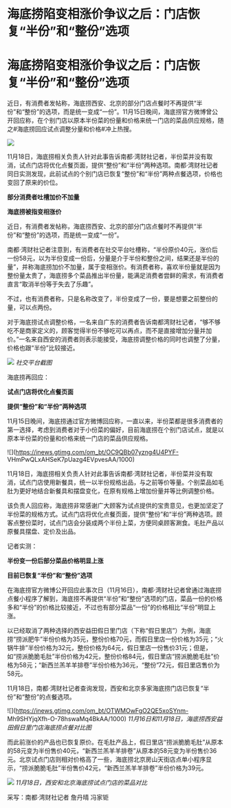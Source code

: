 # 海底捞陷变相涨价争议之后：门店恢复“半份”和“整份”选项

# 海底捞陷变相涨价争议之后：门店恢复“半份”和“整份”选项

近日，有消费者发帖称，海底捞西安、北京的部分门店点餐时不再提供“半份”和“整份”的选项，而是统一变成“一份”。11月15日晚间，海底捞官方微博曾公开回应称，在个别门店以原本半份菜的份量和价格来统一门店的菜品供应规格，随之#海底捞回应试点调整分量和价格#冲上热搜。

![](https://inews.gtimg.com/om_bt/Of2oXajFdtbkTamiQHdn65jnY5bYG2WFnFmcBlnAzugNwAA/1000)

11月18日，海底捞相关负责人针对此事告诉南都·湾财社记者，半份菜并没有取消，试点门店将优化点餐页面，提供“整份”和“半份”两种选项。南都·湾财社记者同日实测发现，此前试点的个别门店已恢复“整份”和“半份”两种点餐选项，价格也变回了原来的价位。

**部分消费者吐槽加价不加量**

**海底捞被指变相涨价**

近日，有消费者发帖称，海底捞西安、北京的部分门店点餐时不再提供“半份”和“整份”的选项，而是统一变成“一份”。

南都·湾财社记者注意到，有消费者在社交平台吐槽称，“半份原价40元，涨价后一份58元，以为半份变成一份后，分量是介于半份和整份之间，结果还是半份的量”，并称海底捞加价不加量，属于变相涨价。有消费者称，喜欢半份量就是因为整份量太贵了，海底捞多个菜品推出半份量，能满足消费者尝鲜的需求，有消费者直言“取消半份等于失去了乐趣”。

不过，也有消费者称，只是名称改变了，半份变成了一份，要是想要之前整份的量，可以点两份。

对于海底捞试点调整价格，一名来自广东的消费者告诉南都湾财社记者，“够不够吃不是商家定义的，顾客觉得半份不够吃可以再点，而不是直接增加分量并加价。”一名来自西安的消费者则表示能接受，海底捞调整价格的同时也调整了分量，价格也跟“半份”比较接近。

![](https://inews.gtimg.com/om_bt/ONlI0upbPFhMMYYEFupjGrZC6aqhTgy2H-KZakQD-2_X4AA/1000)
_社交平台截图_

海底捞再回应：

**试点门店将优化点餐页面**

**提供“整份”和“半份”两种选项**

11月15日晚间，海底捞通过官方微博回应称，一直以来，半份菜都是很多消费者的第一选择，考虑到消费者对于小份菜的偏好，目前海底捞在个别门店试点，就是以原本半份菜的份量和价格来统一门店的菜品供应规格。

![](https://inews.gtimg.com/om_bt/OC9QBb07yzng4U4PYF-
VHmPwQLxAHSeK7pUazg4EVpvesAA/1000)

11月18日，海底捞相关负责人针对此事告诉南都·湾财社记者，半份菜并没有取消，试点门店使用新餐具，统一以半份规格出品，与之前等价等量。个别菜品如毛肚为更好地结合新餐具和摆盘变化，在原有规格上增加份量并等比例调整价格。

该负责人回应称，海底捞非常感谢广大顾客为试点提供的宝贵意见，也更加坚定了半份菜的规格方式。试点门店将优化点餐页面，提供“整份”和“半份”两种选项。顾客点整份菜时，试点门店会分装成两个半份上菜，方便同桌顾客涮食。毛肚产品以原餐具摆盘、定价及出品。

记者实测：

**半份变一份后部分菜品价格明显上涨**

**目前已恢复“半份”和“整份”选项**

在海底捞官方微博公开回应此事次日（11月16日），南都·湾财社记者曾通过海底捞点餐小程序了解到，海底捞不再提供“半份”和“整份”选项的门店，菜品一份的价格多和“半份”的价格比较接近，不过也有部分菜品“一份”的价格相比“半份”明显上涨。

以已经取消了两种选择的西安益田假日里门店（下称“假日里店”）为例，海底捞“捞派肥牛”半份价格为35元，整份价格70元，而假日里店一份价格为35元；“火锅牛排”半份价格为32元，整份价格为64元，假日里店一份售价31元；但是，如“捞派脆脆毛肚”半份价格为42元，整份价格84元，假日里店“捞派脆脆毛肚”价格为58元；“新西兰羔羊羊排卷”半份价格为36元，“整份”72元，假日里店售价为58元。

11月18日，南都·湾财社记者查询发现，西安和北京多家海底捞门店已恢复“半份”和“整份”的点餐选项。

![](https://inews.gtimg.com/om_bt/OTWMOwFgO2QE5xoSYnm-
Mh9SHYjqXfh-O-78hswaMq4BkAA/1000) _11月16日和11月18日，海底捞西安益田假日里门店海底捞点餐对比图_

而此前涨价的产品也已恢复原价。在毛肚产品上，假日里店“捞派脆脆毛肚”从原本的58元变为半份售价40元，“新西兰羔羊羊排卷”从原本的58元变为半份售价36元。北京试点门店则相对价格高了一些，海底捞北京房山天街店点单小程序显示，“捞派脆脆毛肚”半份售价42元，“新西兰羔羊羊排卷”半份价格为39元。

![](https://inews.gtimg.com/om_bt/OGpHToTGaJY4ghQ7PYBKcoCobwUeUmyZEahfa230urDXkAA/1000)
_11月18日，西安和北京海底捞试点门店的菜品对比_

采写：南都·湾财社记者 詹丹晴 冯家钜

